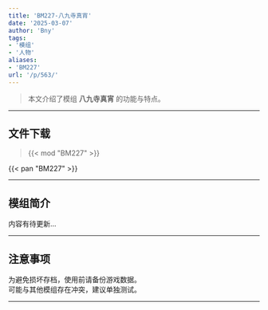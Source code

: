 ```yaml
---
title: 'BM227-八九寺真宵'
date: '2025-03-07'
author: 'Bny'
tags:
- '模组'
- '人物'
aliases:
- 'BM227'
url: '/p/563/'
---
```


> 本文介绍了模组 **八九寺真宵** 的功能与特点。

---

## 文件下载  

> {{< mod "BM227" >}}  

{{< pan "BM227" >}}  

---

## 模组简介

>  
内容有待更新...  

---

## 注意事项

>  
为避免损坏存档，使用前请备份游戏数据。  
可能与其他模组存在冲突，建议单独测试。  

---

